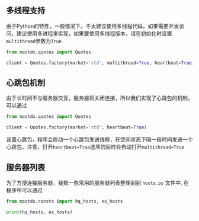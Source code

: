 ## 多线程支持

由于Python的特性，一般情况下，不太建议使用多线程代码，如果需要并发访问，建议使用多进程来实现，如果要使用多线程版本，请在初始化时设置`multithread`参数为`True`

```python
from mootdx.quotes import Quotes

client = Quotes.factory(market='std', multithread=True, heartbeat=True) 
```

## 心跳包机制

由于长时间不与服务器交互，服务器将关闭连接，所以我们实现了心跳包的机制，可以通过

```python
from mootdx.quotes import Quotes

client = Quotes.factory(market='std', heartbeat=True)
```

设置心跳包，程序会启动一个心跳包发送线程，在空闲状态下隔一段时间发送一个心跳包，注意，打开`heartbeat=True`选项的同时会自动打开`multithread=True`


## 服务器列表

为了方便连接服务器，我把一些常用的服务器列表整理到到 `hosts.py` 文件中. 在程序中可以通过

```python
from mootdx.consts import hq_hosts, ex_hosts

print(hq_hosts, ex_hosts)
```
